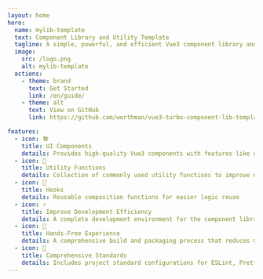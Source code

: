 ```yaml
---
layout: home
hero:
  name: mylib-template
  text: Component Library and Utility Template
  tagline: A simple, powerful, and efficient Vue3 component library and utility template to help you quickly build your own or enterprise-level component library.
  image:
    src: /logo.png
    alt: mylib-template
  actions:
    - theme: brand
      text: Get Started
      link: /en/guide/
    - theme: alt
      text: View on GitHub
      link: https://github.com/worthman/vue3-turbo-component-lib-template

features:
  - icon: 🛠️
    title: UI Components
    details: Provides high-quality Vue3 components with features like on-demand import and theme customization
  - icon: 🔧
    title: Utility Functions
    details: Collection of commonly used utility functions to improve development efficiency and reduce code duplication
  - icon: 🎯
    title: Hooks
    details: Reusable composition functions for easier logic reuse
  - icon: ⚡️
    title: Improve Development Efficiency
    details: A complete development environment for the component library, designed to allow developers to focus on component development without worrying about the complexity of underlying configurations.
  - icon: 🖖
    title: Hands-Free Experience
    details: A comprehensive build and packaging process that reduces manual operations, allowing you to focus on development while generating the necessary artifacts automatically.
  - icon: 🧮
    title: Comprehensive Standards
    details: Includes project standard configurations for ESLint, Prettier, Stylelint, Commitlint + Husky + Lint-Staged, and TypeScript to ensure consistent and maintainable code quality.
---
```

